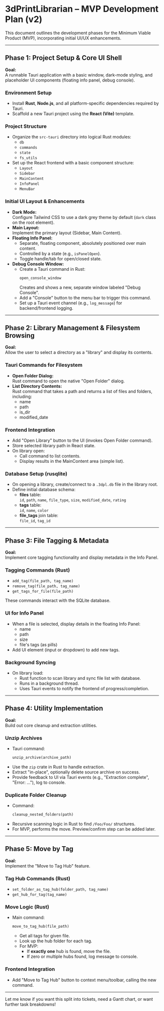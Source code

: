 # 3dPrintLibrarian – MVP Development Plan (v2)

This document outlines the development phases for the Minimum Viable Product (MVP), incorporating initial UI/UX enhancements.

---

## Phase 1: Project Setup & Core UI Shell

**Goal:**  
A runnable Tauri application with a basic window, dark-mode styling, and placeholder UI components (floating info panel, debug console).

### Environment Setup

- Install **Rust**, **Node.js**, and all platform-specific dependencies required by Tauri.
- Scaffold a new Tauri project using the **React (Vite)** template.

### Project Structure

- Organize the `src-tauri` directory into logical Rust modules:
  - `db`
  - `commands`
  - `state`
  - `fs_utils`
- Set up the React frontend with a basic component structure:
  - `Layout`
  - `Sidebar`
  - `MainContent`
  - `InfoPanel`
  - `MenuBar`

### Initial UI Layout & Enhancements

- **Dark Mode:**  
  Configure Tailwind CSS to use a dark grey theme by default (`dark` class on the root element).
- **Main Layout:**  
  Implement the primary layout (Sidebar, Main Content).
- **Floating Info Panel:**  
  - Separate, floating component, absolutely positioned over main content.
  - Controlled by a state (e.g., `isPanelOpen`).
  - Toggle handle/tab for open/closed state.
- **Debug Console Window:**  
  - Create a Tauri command in Rust:  
    ```rust
    open_console_window
    ```
    Creates and shows a new, separate window labeled "Debug Console".
  - Add a "Console" button to the menu bar to trigger this command.
  - Set up a Tauri event channel (e.g., `log_message`) for backend/frontend logging.

---

## Phase 2: Library Management & Filesystem Browsing

**Goal:**  
Allow the user to select a directory as a "library" and display its contents.

### Tauri Commands for Filesystem

- **Open Folder Dialog:**  
  Rust command to open the native "Open Folder" dialog.
- **List Directory Contents:**  
  Rust command that takes a path and returns a list of files and folders, including:
    - name
    - path
    - is_dir
    - modified_date

### Frontend Integration

- Add "Open Library" button to the UI (invokes Open Folder command).
- Store selected library path in React state.
- On library open:
  - Call command to list contents.
  - Display results in the MainContent area (simple list).

### Database Setup (rusqlite)

- On opening a library, create/connect to a `.3dpl.db` file in the library root.
- Define initial database schema:
  - **files** table:  
    `id`, `path`, `name`, `file_type`, `size`, `modified_date`, `rating`
  - **tags** table:  
    `id`, `name`, `color`
  - **file_tags** join table:  
    `file_id`, `tag_id`

---

## Phase 3: File Tagging & Metadata

**Goal:**  
Implement core tagging functionality and display metadata in the Info Panel.

### Tagging Commands (Rust)

- `add_tag(file_path, tag_name)`
- `remove_tag(file_path, tag_name)`
- `get_tags_for_file(file_path)`

These commands interact with the SQLite database.

### UI for Info Panel

- When a file is selected, display details in the floating Info Panel:
  - name
  - path
  - size
  - file's tags (as pills)
- Add UI element (input or dropdown) to add new tags.

### Background Syncing

- On library load:
  - Rust function to scan library and sync file list with database.
  - Runs in a background thread.
  - Uses Tauri events to notify the frontend of progress/completion.

---

## Phase 4: Utility Implementation

**Goal:**  
Build out core cleanup and extraction utilities.

### Unzip Archives

- Tauri command:
  ```rust
  unzip_archive(archive_path)
  ```
- Use the `zip` crate in Rust to handle extraction.
- Extract "in-place", optionally delete source archive on success.
- Provide feedback to UI via Tauri events (e.g., "Extraction complete", "Error: ..."), log to console.

### Duplicate Folder Cleanup

- Command:
  ```rust
  cleanup_nested_folders(path)
  ```
- Recursive scanning logic in Rust to find `/Foo/Foo/` structures.
- For MVP, performs the move. Preview/confirm step can be added later.

---

## Phase 5: Move by Tag

**Goal:**  
Implement the "Move to Tag Hub" feature.

### Tag Hub Commands (Rust)

- `set_folder_as_tag_hub(folder_path, tag_name)`
- `get_hub_for_tag(tag_name)`

### Move Logic (Rust)

- Main command:
  ```rust
  move_to_tag_hub(file_path)
  ```
  - Get all tags for given file.
  - Look up the hub folder for each tag.
  - For MVP:
    - If **exactly one** hub is found, move the file.
    - If zero or multiple hubs found, log message to console.

### Frontend Integration

- Add "Move to Tag Hub" button to context menu/toolbar, calling the new command.

---

Let me know if you want this split into tickets, need a Gantt chart, or want further task breakdowns!
